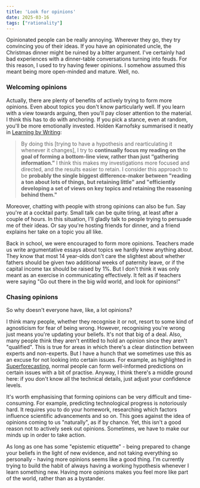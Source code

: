 ```yaml
---
title: 'Look for opinions'
date: 2025-03-16
tags: ["rationality"]
---
```


Opinionated people can be really annoying. Wherever they go, they try convincing you of their ideas. If you have an opinionated uncle, the Christmas dinner might be ruined by a bitter argument. I've certainly had bad experiences with a dinner-table conversations turning into feuds. For this reason, I used to try having fewer opinions. I somehow assumed this meant being more open-minded and mature. Well, no.

### Welcoming opinions
Actually, there are plenty of benefits of actively trying to form more opinions. Even about topics you don't know particularly well. If you learn with a view towards arguing, then you'll pay closer attention to the material. I think this has to do with anchoring. If you pick a stance, even at random, you'll be more emotionally invested. Holden Karnofsky summarised it neatly in [Learning by Writing](https://www.cold-takes.com/learning-by-writing/):

> By doing this [trying to have a hypothesis and rearticulating it whenever it changes], I try to **continually focus my reading on the goal of forming a bottom-line view, rather than just “gathering information.”** I think this makes my investigations more focused and directed, and the results easier to retain. I consider this approach to be **probably the single biggest difference-maker between "reading a ton about lots of things, but retaining little" and "efficiently developing a set of views on key topics and retaining the reasoning behind them."**

Moreover, chatting with people with strong opinions can also be fun. Say you're at a cocktail party. Small talk can be quite tiring, at least after a couple of hours. In this situation, I'll gladly talk to people trying to persuade me of their ideas. Or say you're hosting friends for dinner, and a friend explains her take on a topic you all like.

Back in school, we were encouraged to form more opinions. Teachers made us write argumentative essays about topics we hardly knew anything about. They know that most 14 year-olds don't care the slightest about whether fathers should be given two additional weeks of paternity leave, or if the capital income tax should be raised by 1%. But I don't think it was only meant as an exercise in communicating effectively. It felt as if teachers were saying "Go out there in the big wild world, and look for opinions!"

### Chasing opinions
So why doesn't everyone have, like, a lot opinions?

I think many people, whether they recognise it or not, resort to some kind of agnosticism for fear of being wrong. However, recognising you're wrong just means you're updating your beliefs. It's not that big of a deal. Also, many people think they aren't entitled to hold an opinion since they aren't "qualified". This is true for areas in which there's a clear distinction between experts and non-experts. But I have a hunch that we sometimes use this as an excuse for not looking into certain issues. For example, as highlighted in [Superforecasting](https://www.amazon.com/Superforecasting-Science-Prediction-Philip-Tetlock/dp/0804136718), normal people can form well-informed predictions on certain issues with a bit of practise. Anyway, I think there's a middle ground here: if you don't know all the technical details, just adjust your confidence levels.

It's worth emphasising that forming opinions can be very difficult and time-consuming. For example, predicting technological progress is notoriously hard. It requires you to do your homework, researching which factors influence scientific advancements and so on. This goes against the idea of opinions coming to us "naturally", as if by chance. Yet, this isn't a good reason not to actively seek out opinions. Sometimes, we have to make our minds up in order to take action.

As long as one has some "epistemic etiquette" - being prepared to change your beliefs in the light of new evidence, and not taking everything so personally - having more opinions seems like a good thing. I'm currently trying to build the habit of always having a working hypothesis whenever I learn something new. Having more opinions makes you feel more like part of the world, rather than as a bystander.
